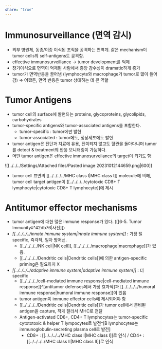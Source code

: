 ```yaml
---
share: "true"
---
```


# Immunosurveillance (면역 감시)

- 외부 병원체, 동종/이종 이식된 조직을 공격하는 면역계. 같은 mechanism이 tumor cells의 self-antigens도 공격함.
- effective immunosurveillance → tumor development를 억제
- 장기이식으로 면역이 억제된 사람에서 종양 감수성이 dramatic하게 증가
- tumor가 면역반응을 끌어냄 (lymphocyte와 macrophage가 tumor로 많이 들어감)
⇒ 어쨌든, 면역 반응은 tumor 상대하는 데 큰 역할

# Tumor Antigens

- tumor cell의 surface에 발현되는 proteins, glycoproteins, glycolipids, carbohydrates
- tumor-specific antigens와 tumor-associated antigens를 포함한다.
	- tumor-specific : tumor에만 발현
	- tumor-associated : tumor에도, 정상세포에도 발현
- tumor antigen은 진단과 치료에 유용, 전이되지 않고도 혈관을 돌아다니며 tumor를 detect & treatment의 반응 모니터링이 가능하다.
- 어떤 tumor antigen은 effective immunosurveilance의 target이 되기도 함

![[../../../Settings/Attached files/Pasted image 20231012144659.png|600]]
- tumor cell 표면의 [[../../../../MHC class Ⅰ|MHC class Ⅰ]] molecule에 의해, tumor cell target antigen이 [[../../../../cytotoxic CD8+ T lymphocyte|cytotoxic CD8+ T lymphocyte]]에 제시 

# Antitumor effector mechanisms

- tumor antigen에 대한 많은 immune response가 있다. ([[6-5. Tumor Immunity#^42db76|사진]])
- *[[../../../../innate immune system|innate immune system]]* : 가장 덜 specific, 즉각적,  일차 방어선.
	- [[../../../../NK cell|NK cell]], [[../../../../macrophage|macrophage]]가 있음.
	- [[../../../../Dendritic cells|Dendritic cells]]에 의한 antigen-specific priming은 필요하지 X
- *[[../../../../adaptive immune system|adaptive immune system]]* : 더 specific
	- [[../../../../cell-mediated immune response|cell-mediated immune response]]^[antitumor defenses에서 가장 효과적]과 [[../../../../humoral immune response|humoral immune response]]이 있음
	- tumor antigen이 immune effector cells에 제시되어야 함
	- [[../../../../Dendritic cells|Dendritic cells]]가 tumor cell에서 분비된 antigen을 capture, 작게 잘라서 MHC로 전달
	- Antigen-activated CD8+, CD4+ T lymphocytes는 tumor-specific cytototoxic & helper T lympocytes로 발전^[B lymphocytes는 immunoglobulin-secreting plasma cell로 발전]
		- CD8+ : [[../../../../MHC class Ⅰ|MHC class Ⅰ]]로 인식 / CD4+ : [[../../../../MHC class Ⅱ|MHC class Ⅱ]]로 인식
<!--ID: 1697415366471-→


![[../../../Settings/Attached files/Pasted image 20231012150617.png|Pasted image 20231012150617.png]] ^42db76

# Evasion of the Immune Response

(tumor가 면역 반응을 회피하는 기전)



원래 Anti-timor immunity 

## Altered MHC Expression

- CTL 

